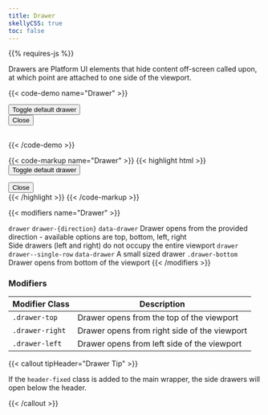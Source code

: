 ```yaml
---
title: Drawer
skellyCSS: true
toc: false
---
```

<div class="mb-4">
{{% requires-js %}}
</div>

Drawers are Platform UI elements that hide content off-screen called upon, at which point are attached to one side of the viewport.

{{< code-demo name="Drawer" >}}
<div class="block-container mt-3">
  <button class="button drawer__open" data-drawer="default">
    Toggle default drawer
  </button>
</div>
<div id="default" class="drawer drawer--closed">
  <div class="drawer__inner">
   <div class="drawer__content">
      <div class="flex flex--justify-end mb-3">
        <button class="button drawer__close" data-drawer="default">
          Close 
          <i class="pi-times" aria-hidden="true"></i>
        </button>
      </div>
      <h2 class="skeleton skeleton--lg"></h2>
      <p class="skeleton" data-lines="5"></p>
      <p class="skeleton" data-lines="3"></p>
      <p class="skeleton" data-lines="6"></p>
    </div>
  </div>
</div>
{{< /code-demo >}}

{{< code-markup name="Drawer" >}}
{{< highlight html >}}
<button class="button drawer__open" data-drawer="default">
  Toggle default drawer
</button>
<!-- Default Drawer -->
<div class="drawer drawer--closed">
  <div class="drawer__inner">
    <div class="drawer__header">
      <button class="button drawer__close" data-drawer="default">
        Close 
        <i class="pi-times" aria-hidden="true"></i>
      </button>
      <!-- Drawer header goes here! -->
    </div>
    <div class="drawer__content">
      <!-- Drawer content goes here! -->
    </div>
  </div>
</div>
{{< /highlight >}}
{{< /code-markup >}}

{{< modifiers name="Drawer" >}}
<tr>
  <td data-label="Base">
    <code>drawer</code>
  </td>
  <td data-label="Modifier">
    <code>drawer-{direction}</code>
  </td>
  <td data-label="Secondary Modifier">
    <i class="pi-ban" aria-hidden="true"></i>
  </td>
  <td data-label="Data Attribute">
    <code>data-drawer</code>
  </td>
  <td data-label="Behavior">
    Drawer opens from the provided direction - available options are top, bottom, left, right
    <br>
    Side drawers (left and right) do not occupy the entire viewport
  </td>
</tr>
<tr>
  <td data-label="Base">
    <code>drawer</code>
  </td>
  <td data-label="Modifier">
    <code>drawer--single-row</code>
  </td>
  <td data-label="Secondary Modifier">
    <i class="pi-ban" aria-hidden="true"></i>
  </td>
  <td data-label="Data Attribute">
    <code>data-drawer</code>
  </td>
  <td data-label="Behavior">
    A small sized drawer
  </td>
</tr>
<tr>
  <td data-label="Modifier Class"><code>.drawer-bottom</code></td>
  <td data-label="Description">Drawer opens from bottom of the viewport</td>
</tr>
{{< /modifiers >}}

<section class="mb-4">
  <h3>Modifiers</h3>
  <table borders="1" class="table modifiers table--no-hover">
    <thead>
      <tr>
        <th>Modifier Class</th>
        <th>Description</th>
      </tr>
    </thead>
    <tbody>
      <tr>
        <td data-label="Modifier Class"><code>.drawer-top</code></td>
        <td data-label="Description">Drawer opens from the top of the viewport</td>
      </tr>
      <tr>
        <td data-label="Modifier Class"><code>.drawer-right</code></td>
        <td data-label="Description">Drawer opens from right side of the viewport</td>
      </tr>
      <tr>
        <td data-label="Modifier Class"><code>.drawer-left</code></td>
        <td data-label="Description">Drawer opens from left side of the viewport</td>
      </tr>
    </tbody>
  </table>
</section>

{{< callout tipHeader="Drawer Tip" >}}
  <p>If the <code>header-fixed</code> class is added to the main wrapper, the side drawers will open below the header.</p>
{{< /callout >}}